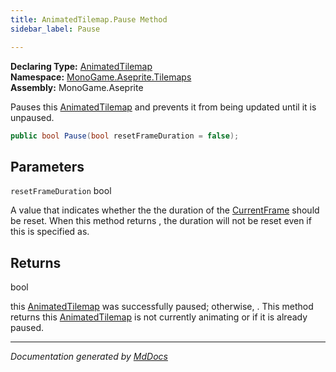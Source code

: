```yaml
---
title: AnimatedTilemap.Pause Method
sidebar_label: Pause

---
```


**Declaring Type:** [AnimatedTilemap](../)  
**Namespace:** [MonoGame.Aseprite.Tilemaps](../../)  
**Assembly:** MonoGame.Aseprite

Pauses this [AnimatedTilemap](../) and prevents it from being updated until it is unpaused.

```csharp
public bool Pause(bool resetFrameDuration = false);
```

## Parameters

`resetFrameDuration`  bool

A value that indicates whether the the duration of the [CurrentFrame](../Properties/CurrentFrame.md) should be reset.  When  this method returns , the duration will not be reset even if this is specified as.

## Returns

bool

 this [AnimatedTilemap](../) was successfully paused; otherwise, .  This method returns  this [AnimatedTilemap](../)                is not currently animating or if it is already paused.

___

*Documentation generated by [MdDocs](https://github.com/ap0llo/mddocs)*

